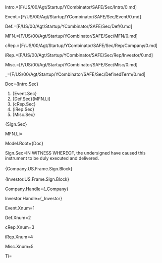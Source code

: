 Intro.=[F/US/00/Agt/Startup/YCombinator/SAFE/Sec/Intro/0.md]

Event.=[F/US/00/Agt/Startup/YCombinator/SAFE/Sec/Event/0.md]

Def.=[F/US/00/Agt/Startup/YCombinator/SAFE/Sec/Def/0.md]

MFN.=[F/US/00/Agt/Startup/YCombinator/SAFE/Sec/MFN/0.md]

cRep.=[F/US/00/Agt/Startup/YCombinator/SAFE/Sec/Rep/Company/0.md]

iRep.=[F/US/00/Agt/Startup/YCombinator/SAFE/Sec/Rep/Investor/0.md]

Misc.=[F/US/00/Agt/Startup/YCombinator/SAFE/Sec/Misc/0.md]

_=[F/US/00/Agt/Startup/YCombinator/SAFE/Sec/DefinedTerm/0.md]

Doc={Intro.Sec}<ol><li>{Event.Sec}<li>{Def.Sec}{MFN.Li}<li>{cRep.Sec}<li>{iRep.Sec}<li>{Misc.Sec}</ol>{Sign.Sec}

MFN.Li=</i>

Model.Root={Doc}

Sign.Sec=IN WITNESS WHEREOF, the undersigned have caused this instrument to be duly executed and delivered.<br><br>{Company.US.Frame.Sign.Block}<br><br>{Investor.US.Frame.Sign.Block}
  
Company.Handle={_Company}

Investor.Handle={_Investor}

Event.Xnum=1

Def.Xnum=2

cRep.Xnum=3

iRep.Xnum=4

Misc.Xnum=5

Ti=</i>